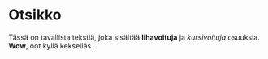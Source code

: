 # Otsikko
Tässä on tavallista tekstiä, joka sisältää **lihavoituja** 
ja *kursivoituja* osuuksia. **Wow**, oot kyllä kekseliäs.
